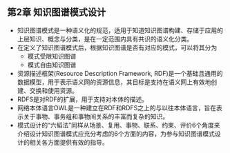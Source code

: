## 第2章 知识图谱模式设计
- 知识图谱模式是一种语义化的规范，适用于知道知识图谱构建、存储于应用的上层知识、概念与分类，是在一定范围内具有共识的语义化分类。
- 在定义了知识图谱模式后，根据知识图谱是否有对应的模式，可以将其分为
	- 模式受限知识图谱
	- 模式自由知识图谱
- 资源描述框架(Resource Description Framework, RDF)是一个基础且通用的数据模型，用于表示语义网的资源信息，其目标是支持在语义网上有效地创建、交换和使用资源。
- RDFS是对RDF的扩展，用于支持对本体的描述。
- 网络本体语言OWL是一种建立在RDF和RDFS之上的与以往本体语言，旨在表示关于事物、事务组和事物间关系的丰富而复杂的知识。
- 模式设计的“六韬法”同样从场景、复用、事物、联系、约束、评价6个角度来介绍设计知识图谱模式应充分考虑的6个方面的内容，为参与知识图谱模式设计的相关各方面提供有效的指导。